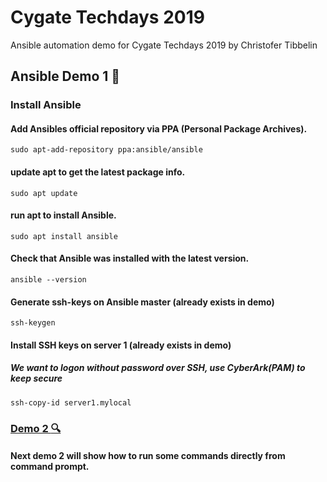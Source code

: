 # Cygate Techdays 2019
Ansible automation demo for Cygate Techdays 2019 by Christofer Tibbelin

## Ansible Demo 1 :dvd:

### Install Ansible

#### Add Ansibles official repository via PPA (Personal Package Archives).
```console
sudo apt-add-repository ppa:ansible/ansible
```

#### update apt to get the latest package info.
```console
sudo apt update
```

#### run apt to install Ansible.
```console
sudo apt install ansible
```

#### Check that Ansible was installed with the latest version.
```console
ansible --version
```
#### Generate ssh-keys on Ansible master (already exists in demo)
```console
ssh-keygen
```

#### Install SSH keys on server 1 (already exists in demo)
##### *We want to logon without password over SSH, use CyberArk(PAM) to keep secure*
```console
ssh-copy-id server1.mylocal
```


### [Demo 2 :mag:](../demo2/)
#### Next demo 2 will show how to run some commands directly from command prompt.
